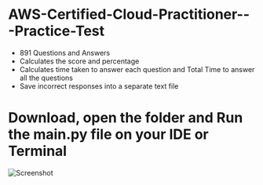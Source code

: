 # AWS-Certified-Cloud-Practitioner---Practice-Test
- 891 Questions and Answers
- Calculates the score and percentage
- Calculates time taken to answer each question and Total Time to answer all the questions
- Save incorrect responses into a separate text file

# Download, open the folder and Run the main.py file on your IDE or Terminal

![Screenshot](https://github.com/k4u5hik/AWS-Certified-Cloud-Practitioner---Practice-Test/blob/main/Screenshot%202023-01-30%20at%204.30.41%20pm.png?raw=true)

